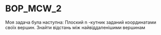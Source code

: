 # BOP_MCW_2
Моя задача була наступна: Плоский n -кутник заданий координатами своїх вершин. Знайти відстань між  найвіддаленішими вершинам
